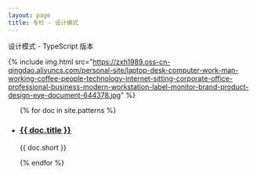 ```yaml
---
layout: page
title: 专栏 - 设计模式
---
```


<div class="article__title">设计模式 - TypeScript 版本</div>

{% include img.html src="https://zxh1989.oss-cn-qingdao.aliyuncs.com/personal-site/laptop-desk-computer-work-man-working-coffee-people-technology-internet-sitting-corporate-office-professional-business-modern-workstation-label-monitor-brand-product-design-eye-document-644378.jpg" %}

<ul class="documents">
{% for doc in site.patterns %}
  <li class="documents__item">
    <div class="document">
      <h3>
        <a href="{{ doc.url }}" target="_blank">
          {{ doc.title }}
        </a>
      </h3>
      <p>{{ doc.short }}</p>    
    </div>
  </li>
{% endfor %}
</ul>
